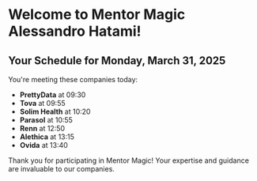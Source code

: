 # Welcome to Mentor Magic Alessandro Hatami!

## Your Schedule for Monday, March 31, 2025

You're meeting these companies today:

- **PrettyData** at 09:30
- **Tova** at 09:55
- **Solim Health** at 10:20
- **Parasol** at 10:55
- **Renn** at 12:50
- **Alethica** at 13:15
- **Ovida** at 13:40


Thank you for participating in Mentor Magic! Your expertise and guidance are invaluable to our companies.
